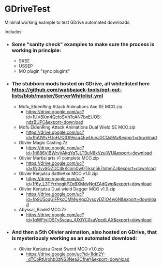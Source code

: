 # GDriveTest
Minimal working example to test GDrive automated downloads.

Includes:
* ### Some "sanity check" examples to make sure the process is working in principle:
  * SKSE
  * USSEP
  * MO plugin "sync plugins"
* ### The stubborn mods hosted on GDrive, all whitelisted here https://github.com/wabbajack-tools/opt-out-lists/blob/master/ServerWhitelist.yml
  * Mofu_EldenRing Attack Animations Axe SE MCO.zip
    * https://drive.google.com/uc?id=1UV8Xm4QcfoSVhToAN7bnEUOS-ndzBUPC&export=download
  * Mofu EldenRing Attack Animations Dual Wield SE MCO.zip
    * https://drive.google.com/uc?id=1hAtWvFUoHZQIOI9eaq4EwUueJDCQx9Av&export=download
  * Olivier Magic Casting.7z
    * https://drive.google.com/uc?id=1tj686VIBWryVAkqYqTJLTBuN8kVzuIWU&export=download
  * Olivier Martial arts v1 complete MCO.zip
    * https://drive.google.com/uc?id=1N0vv9GZDC4kKcnm0w0Tiksn5k7IohmZJ&export=download
  * Olivier Kenjutsu BattleAxe MCO v1.0.zip
    * https://drive.google.com/uc?id=1f6y_L3TYrrhqgitPZqBXMdvNgtZAdQwp&export=download
  * Olivier Kenjutsu  Dual wield Dagger MCO v1.0.zip
    * https://drive.google.com/uc?id=1p9U5oqGlFPkcCMMwKgcDysgyDZIO4w6N&export=download
  * Abyssal_Blade2MCO.7z
    * https://drive.google.com/uc?id=1qWFtyIOSTySvcau_jUXiYC0saVpedLAX&export=download
* ### And then a 5th Olivier animation, also hosted on GDrive, that is mysteriously working as an automated download:
  * Olivier Kenjutsu  Great Sword MCO v1.0.zip
    * https://drive.google.com/uc?id=1Idn2Y-_dTCoRtUrohb0zNS3Nea2CfheY&export=download  
